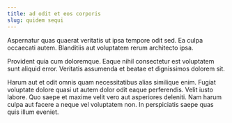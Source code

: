```yaml
---
title: ad odit et eos corporis
slug: quidem sequi
---
```


Aspernatur quas quaerat veritatis ut ipsa tempore odit sed. Ea culpa occaecati autem. Blanditiis aut voluptatem rerum architecto ipsa.

Provident quia cum doloremque. Eaque nihil consectetur est voluptatem sunt aliquid error. Veritatis assumenda et beatae et dignissimos dolorem sit.

Harum aut et odit omnis quam necessitatibus alias similique enim. Fugiat voluptate dolore quasi ut autem dolor odit eaque perferendis. Velit iusto labore. Quo saepe et maxime velit vero aut asperiores deleniti. Nam harum culpa aut facere a neque vel voluptatem non. In perspiciatis saepe quas quis illum eveniet.
